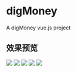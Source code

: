 # digMoney
A digMoney vue.js project
## 效果预览
<img src="http://wx.11babay.cn/uploads/Q/Qdh4nAHglce5Bkn7PTKf/7/a/5/6/5c60ec3971840.jpeg"/>
<img src="http://wx.11babay.cn/uploads/Q/Qdh4nAHglce5Bkn7PTKf/b/c/0/6/5c60ec3f24c50.jpeg"/>
<img src="http://wx.11babay.cn/uploads/Q/Qdh4nAHglce5Bkn7PTKf/7/e/7/3/5c60ec4452e4b.jpeg"/>
<img src="http://wx.11babay.cn/uploads/Q/Qdh4nAHglce5Bkn7PTKf/3/b/7/8/5c60ec49a75eb.jpeg"/>
<img src="http://wx.11babay.cn/uploads/Q/Qdh4nAHglce5Bkn7PTKf/9/0/0/9/5c60ec4f3f9da.jpeg"/>